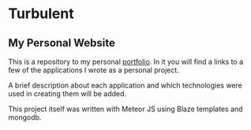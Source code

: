 # Turbulent
## My Personal Website 

This is a repository to my personal [portfolio](http://chrisaoakley.com). In it you will find a links to a few of the applications I wrote as a personal project. 

A brief description about each application and which technologies were used in creating them will be added.

This project itself was written with Meteor JS using Blaze templates and mongodb.
